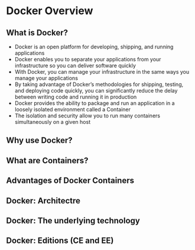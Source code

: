 # Docker Overview

## What is Docker?
   - Docker is an open platform for developing, shipping, and running applications
   - Docker enables you to separate your applications from your infrastructure so you can deliver software quickly
   - With Docker, you can manage your infrastructure in the same ways you manage your applications
   - By taking advantage of Docker’s methodologies for shipping, testing, and deploying code quickly, you can significantly reduce the delay between writing code and running it in production
   - Docker provides the ability to package and run an application in a loosely isolated environment called a Container
   - The isolation and security allow you to run many containers simultaneously on a given host

## Why use Docker?

## What are Containers?

## Advantages of Docker Containers

## Docker: Architectre

## Docker: The underlying technology

## Docker: Editions (CE and EE)

